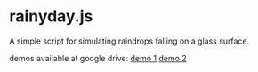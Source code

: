 rainyday.js
===========
A simple script for simulating raindrops falling on a glass surface.

demos available at google drive: [demo 1](https://googledrive.com/host/0B36Z_Tkm2-4QOFd0dlpSLXowbzQ/demo1.html) [demo 2](https://googledrive.com/host/0B36Z_Tkm2-4QOFd0dlpSLXowbzQ/demo2.html)
